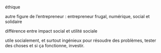 éthique

autre figure de l’entrepreneur : entrepreneur frugal, numérique, social et solidaire


différence entre impact social et utilité sociale

utile socialement, et surtout ingénieux pour résoudre des problèmes, tester des choses et si ça fonctionne, investir.